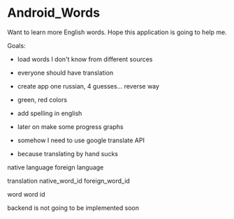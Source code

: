 # Android_Words
Want to learn more English words. Hope this application is going to help me.

Goals:
* load words I don't know from different sources
* everyone should have translation
* create app one russian, 4 guesses... reverse way
* green, red colors
* add spelling in english
* later on make some progress graphs



* somehow I need to use google translate API

* because translating by hand sucks

native language
foreign language


translation
    native_word_id
    foreign_word_id

word
    word
    id



backend is not going to be implemented soon